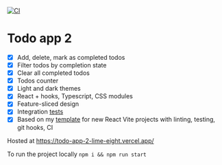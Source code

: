 [![CI](https://github.com/alex-kim-dev/todo-app-2/actions/workflows/ci.yml/badge.svg?branch=main)](https://github.com/alex-kim-dev/todo-app-2/actions/workflows/ci.yml)

# Todo app 2

- [x] Add, delete, mark as completed todos
- [x] Filter todos by completion state
- [x] Clear all completed todos
- [x] Todos counter
- [x] Light and dark themes
- [x] React + hooks, Typescript, CSS modules
- [x] Feature-sliced design
- [x] Integration [tests](./src/app/tests/App.test.tsx)
- [x] Based on my [template](https://github.com/alex-kim-dev/vite-react-template) for new React Vite projects with linting, testing, git hooks, CI

Hosted at https://todo-app-2-lime-eight.vercel.app/

To run the project locally `npm i && npm run start`
